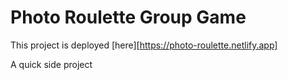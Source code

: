 # Photo Roulette Group Game

This project is deployed [here][https://photo-roulette.netlify.app]


A quick side project